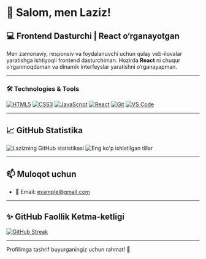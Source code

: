 # 👋 Salom, men Laziz!

## 💻 Frontend Dasturchi | React o‘rganayotgan

Men zamonaviy, responsiv va foydalanuvchi uchun qulay veb-ilovalar yaratishga ishtiyoqli frontend dasturchiman. Hozirda **React** ni chuqur o‘rganmoqdaman va dinamik interfeyslar yaratishni o‘rganayapman.

---

### 🛠️ Technologies & Tools

[![HTML5](https://img.shields.io/badge/HTML5-%23E34F26.svg?style=for-the-badge&logo=html5&logoColor=white)](https://developer.mozilla.org/en-US/docs/Web/HTML)
[![CSS3](https://img.shields.io/badge/CSS3-%231572B6.svg?style=for-the-badge&logo=css3&logoColor=white)](https://developer.mozilla.org/en-US/docs/Web/CSS)
[![JavaScript](https://img.shields.io/badge/JavaScript-%23F7DF1E.svg?style=for-the-badge&logo=javascript&logoColor=black)](https://developer.mozilla.org/en-US/docs/Web/JavaScript)
[![React](https://img.shields.io/badge/React-%2320232a.svg?style=for-the-badge&logo=react&logoColor=%2361DAFB)](https://reactjs.org/)
[![Git](https://img.shields.io/badge/Git-%23F05032.svg?style=for-the-badge&logo=git&logoColor=white)](https://git-scm.com/)
[![VS Code](https://img.shields.io/badge/VS_Code-%23007ACC.svg?style=for-the-badge&logo=visual-studio-code&logoColor=white)](https://code.visualstudio.com/)

---


## 📈 GitHub Statistika

![Lazizning GitHub statistikasi](https://github-readme-stats.vercel.app/api?username=yourusername&show_icons=true&theme=radical)
![Eng ko'p ishlatilgan tillar](https://github-readme-stats.vercel.app/api/top-langs/?username=yourusername&layout=compact&theme=radical)

---

## 📫 Muloqot uchun

- 📧 Email: example@gmail.com  

---

## ✨ GitHub Faollik Ketma-ketligi

[![GitHub Streak](https://streak-stats.demolab.com?user=yourusername&theme=radical&border_radius=5)](https://git.io/streak-stats)

---

Profilimga tashrif buyurganingiz uchun rahmat! 🚀
